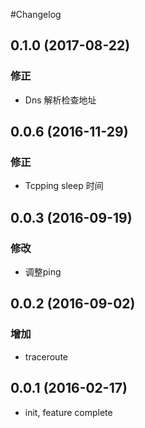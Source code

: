 #Changelog

## 0.1.0 (2017-08-22)
### 修正
* Dns 解析检查地址

## 0.0.6 (2016-11-29)
### 修正
* Tcpping sleep 时间

## 0.0.3 (2016-09-19)
### 修改
* 调整ping

## 0.0.2 (2016-09-02)
### 增加
* traceroute

## 0.0.1 (2016-02-17)
* init, feature complete
